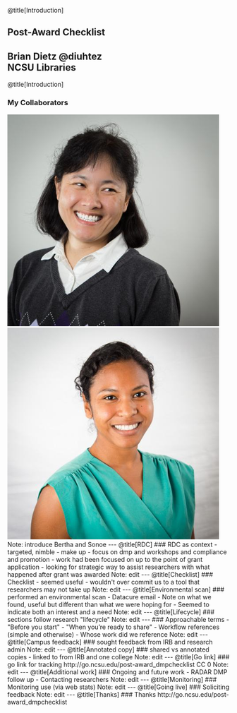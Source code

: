 @title[Introduction]
## Post-Award Checklist
Brian Dietz @diuhtez<br>
NCSU Libraries
---
@title[Introduction]
### My Collaborators
<img src="assets/chang.jpg" alt="Bertha" width="480px" height="480px">
<img src="assets/nakasone.jpg" alt="Sonoe" width="480px" height="480px">
Note: introduce Bertha and Sonoe
---
@title[RDC]
### RDC as context
- targeted, nimble
- make up
- focus on dmp and workshops and compliance and promotion
- work had been focused on up to the point of grant application
- looking for strategic way to assist researchers with what happened after grant was awarded
Note: edit
---
@title[Checklist]
### Checklist
- seemed useful
- wouldn't over commit us to a tool that researchers may not take up
Note: edit
---
@title[Environmental scan]
### performed an environmental scan
- Datacure email
- Note on what we found, useful but different than what we were hoping for
- Seemed to indicate both an interest and a need
Note: edit
---
@title[Lifecycle]
### sections follow research "lifecycle"
Note: edit
---
### Approachable terms
- "Before you start"
- "When you’re ready to share"
- Workflow references (simple and otherwise)
- Whose work did we reference
Note: edit
---
@title[Campus feedback]
### sought feedback from IRB and research admin
Note: edit
---
@title[Annotated copy]
### shared vs annotated copies
- linked to from IRB and one college
Note: edit
---
@title[Go link]
### go link for tracking
http://go.ncsu.edu/post-award_dmpchecklist
CC 0
Note: edit
---
@title[Additional work]
### Ongoing and future work
- RADAR DMP follow up
- Contacting researchers
Note: edit
---
@title[Monitoring]
### Monitoring use (via web stats)
Note: edit
---
@title[Going live]
### Soliciting feedback
Note: edit
---
@title[Thanks]
### Thanks
http://go.ncsu.edu/post-award_dmpchecklist

